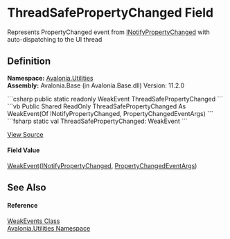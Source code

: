 # ThreadSafePropertyChanged Field


Represents PropertyChanged event from <a href="https://learn.microsoft.com/dotnet/api/system.componentmodel.inotifypropertychanged" target="_blank" rel="noopener noreferrer">INotifyPropertyChanged</a> with auto-dispatching to the UI thread



## Definition
**Namespace:** <a href="N_Avalonia_Utilities">Avalonia.Utilities</a>  
**Assembly:** Avalonia.Base (in Avalonia.Base.dll) Version: 11.2.0

<Tabs groupId="api-code-preview">
<TabItem value="csharp" label="C#">
```csharp
public static readonly WeakEvent<INotifyPropertyChanged, PropertyChangedEventArgs> ThreadSafePropertyChanged
```
</TabItem>
<TabItem value="vb" label="VB">
```vb
Public Shared ReadOnly ThreadSafePropertyChanged As WeakEvent(Of INotifyPropertyChanged, PropertyChangedEventArgs)
```
</TabItem>
<TabItem value="fsharp" label="F#">
```fsharp
static val ThreadSafePropertyChanged: WeakEvent<INotifyPropertyChanged, PropertyChangedEventArgs>
```
</TabItem>
</Tabs>



<a href="https://github.com/AvaloniaUI/Avalonia/tree/master/src/Avalonia.Base/Utilities/WeakEvents.cs" title="View the source code">View Source</a>



#### Field Value
<a href="T_Avalonia_Utilities_WeakEvent_2">WeakEvent</a>(<a href="https://learn.microsoft.com/dotnet/api/system.componentmodel.inotifypropertychanged" target="_blank" rel="noopener noreferrer">INotifyPropertyChanged</a>, <a href="https://learn.microsoft.com/dotnet/api/system.componentmodel.propertychangedeventargs" target="_blank" rel="noopener noreferrer">PropertyChangedEventArgs</a>)

## See Also


#### Reference
<a href="T_Avalonia_Utilities_WeakEvents">WeakEvents Class</a>  
<a href="N_Avalonia_Utilities">Avalonia.Utilities Namespace</a>  

